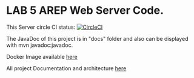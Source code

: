 # LAB 5 AREP Web Server Code.

This Server circle CI status: 
[![CircleCI](https://circleci.com/gh/AndresMarcelo7/WebServerDocker.svg?style=svg)](https://circleci.com/gh/AndresMarcelo7/WebServerDocker)

The JavaDoc of this project is in "docs" folder and also can be displayed with mvn javadoc:javadoc.

Docker Image available [here](https://hub.docker.com/repository/docker/andresmarcelo7/arep5web)

All project Documentation and architecture  [here](https://github.com/AndresMarcelo7/AREP-LAB5)
